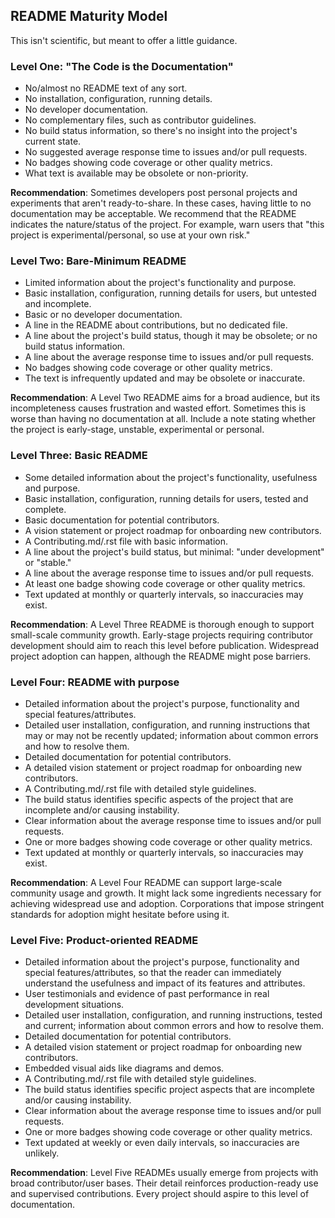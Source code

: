## README Maturity Model

This isn't scientific, but meant to offer a little guidance.

### Level One: "The Code is the Documentation"

- No/almost no README text of any sort.
- No installation, configuration, running details.
- No developer documentation.
- No complementary files, such as contributor guidelines.
- No build status information, so there's no insight into the project's current state.
- No suggested average response time to issues and/or pull requests.
- No badges showing code coverage or other quality metrics.
- What text is available may be obsolete or non-priority.

**Recommendation**: Sometimes developers post personal projects and experiments that aren't ready-to-share. In these cases, having little to no documentation may be acceptable. We recommend that the README indicates the nature/status of the project. For example, warn users that "this project is experimental/personal, so use at your own risk."

### Level Two: Bare-Minimum README

- Limited information about the project's functionality and purpose.
- Basic installation, configuration, running details for users, but untested and incomplete.
- Basic or no developer documentation.
- A line in the README about contributions, but no dedicated file.
- A line about the project's build status, though it may be obsolete; or no build status information.
- A line about the average response time to issues and/or pull requests.
- No badges showing code coverage or other quality metrics.
- The text is infrequently updated and may be obsolete or inaccurate.

**Recommendation**: A Level Two README aims for a broad audience, but its incompleteness causes frustration and wasted effort. Sometimes this is worse than having no documentation at all. Include a note stating whether the project is early-stage, unstable, experimental or personal.

### Level Three: Basic README

- Some detailed information about the project's functionality, usefulness and purpose.
- Basic installation, configuration, running details for users, tested and complete.
- Basic documentation for potential contributors.
- A vision statement or project roadmap for onboarding new contributors.
- A Contributing.md/.rst file with basic information.
- A line about the project's build status, but minimal: "under development" or "stable."
- A line about the average response time to issues and/or pull requests.
- At least one badge showing code coverage or other quality metrics.
- Text updated at monthly or quarterly intervals, so inaccuracies may exist.

**Recommendation**: A Level Three README is thorough enough to support small-scale community growth. Early-stage projects requiring contributor development should aim to reach this level before publication. Widespread project adoption can happen, although the README might pose barriers.

### Level Four: README with purpose

- Detailed information about the project's purpose, functionality and special features/attributes.
- Detailed user installation, configuration, and running instructions that may or may not be recently updated; information about common errors and how to resolve them.
- Detailed documentation for potential contributors.
- A detailed vision statement or project roadmap for onboarding new contributors.
- A Contributing.md/.rst file with detailed style guidelines.
- The build status identifies specific aspects of the project that are incomplete and/or causing instability.
- Clear information about the average response time to issues and/or pull requests.
- One or more badges showing code coverage or other quality metrics.
- Text updated at monthly or quarterly intervals, so inaccuracies may exist.

**Recommendation**: A Level Four README can support large-scale community usage and growth. It might lack some ingredients necessary for achieving widespread use and adoption. Corporations that impose stringent standards for adoption might hesitate before using it.

### Level Five: Product-oriented README

- Detailed information about the project's purpose, functionality and special features/attributes, so that the reader can immediately understand the usefulness and impact of its features and attributes.
- User testimonials and evidence of past performance in real development situations.
- Detailed user installation, configuration, and running instructions, tested and current; information about common errors and how to resolve them.
- Detailed documentation for potential contributors.
- A detailed vision statement or project roadmap for onboarding new contributors.
- Embedded visual aids like diagrams and demos.
- A Contributing.md/.rst file with detailed style guidelines.
- The build status identifies specific project aspects that are incomplete and/or causing instability.
- Clear information about the average response time to issues and/or pull requests.
- One or more badges showing code coverage or other quality metrics.
- Text updated at weekly or even daily intervals, so inaccuracies are unlikely.

**Recommendation**: Level Five READMEs usually emerge from projects with broad contributor/user bases. Their detail reinforces production-ready use and supervised contributions. Every project should aspire to this level of documentation.
